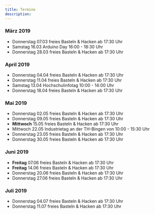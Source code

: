 ```yaml
---
title: Termine
description:
---
```


### März 2019
- Donnerstag 07.03 freies Basteln & Hacken ab 17:30 Uhr
- Samstag 16.03 Arduino Day 16:00 - 18:30 Uhr
- Donnerstag 28.03 freies Basteln & Hacken ab 17:30 Uhr

### April 2019
- Donnerstag 04.04 freies Basteln & Hacken ab 17:30 Uhr
- Donnerstag 11.04 freies Basteln & Hacken ab 17:30 Uhr
- Samstag 13.04 Hochschulinfotag 10:00 - 14:00 Uhr
- Donnerstag 18.04 freies Basteln & Hacken ab 17:30 Uhr

### Mai 2019
- Donnerstag 02.05 freies Basteln & Hacken ab 17:30 Uhr
- Donnerstag 09.05 freies Basteln & Hacken ab 17:30 Uhr
- **Mittwoch** 15.05 freies Basteln & Hacken ab 17:30 Uhr
- Mittwoch 22.05 Industrietag an der TH-Bingen von 10:00 - 15:30 Uhr
- Donnerstag 23.05 freies Basteln & Hacken ab 17:30 Uhr
- Donnerstag 30.05 freies Basteln & Hacken ab 17:30 Uhr

### Juni 2019
- **Freitag** 07.06 freies Basteln & Hacken ab 17:30 Uhr
- **Freitag** 14.06 freies Basteln & Hacken ab 17:30 Uhr
- Donnerstag 20.06 freies Basteln & Hacken ab 17:30 Uhr
- Donnerstag 27.06 freies Basteln & Hacken ab 17:30 Uhr

### Juli 2019
- Donnerstag 04.07 freies Basteln & Hacken ab 17:30 Uhr
- Donnerstag 11.07 freies Basteln & Hacken ab 17:30 Uhr

